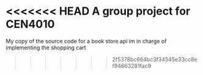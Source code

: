 <<<<<<< HEAD
A group project for CEN4010
=======
My copy of the source code for a book store api
im in charge of implementing the shopping cart
>>>>>>> 2f5378bc664bc3f34545e33cc8ef94663281fac9
